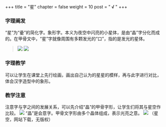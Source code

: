 +++
title = "星"
chapter = false
weight = 10
post = "<b> √ </b>"
+++
### 字理阐发
“星”为“曐”的简化字。象形字。本义为夜空中闪亮的小星体，是由“晶”字分化而成的。在甲骨文中，“星”字就像周围有多颗发光的“口”，指的是发光的星体。
>![](images/星1.png)
![](iamges/星2.png)
### 字理教学
可以让学生在课堂上先行绘画，画出自己认为的星星的模样，再与此字进行对比，体会汉字造型中的象形。
### 教学注意
注意字与字之间的发展关系，可以先介绍“晶”的甲骨字形，让学生们将其与星空作比较。
![](images/晶1.png)
“晶”是会意字。甲骨文字形由多个晶体组成，表示光亮之意。
![](images/星空.png)
（星空，网站下载，无版权）


